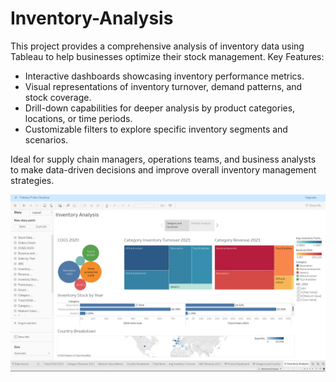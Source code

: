 # Inventory-Analysis
This project provides a comprehensive analysis of inventory data using Tableau to help businesses optimize their stock management.
Key Features:
  
  - Interactive dashboards showcasing inventory performance metrics.
  - Visual representations of inventory turnover, demand patterns, and stock coverage.
  - Drill-down capabilities for deeper analysis by product categories, locations, or time periods.
  - Customizable filters to explore specific inventory segments and scenarios.

Ideal for supply chain managers, operations teams, and business analysts to make data-driven decisions and improve overall inventory management strategies.

![Inventory-Analysis](Inventory_Analysis.png)
